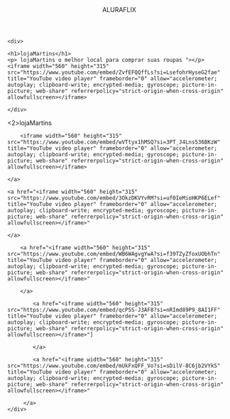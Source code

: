 <!DOCTYPE html>
<html lang="pt-BR">
<head>
    <meta charset="UTF-8">
    <meta name="viewport" content="width=device-width, initial-scale=1.0">
<title>lojaMartins</title>
</head>

<body>
    <header>ALURAFLIX</header>
<section>

    <div>

    <h1>lojaMartins</h1>
    <p> lojaMartins o melhor local para comprar suas roupas "></p>
    <iframe width="560" height="315" src="https://www.youtube.com/embed/ZvfEFQQffLs?si=LsefohrHyseG2fae" title="YouTube video player" frameborder="0" allow="accelerometer; autoplay; clipboard-write; encrypted-media; gyroscope; picture-in-picture; web-share" referrerpolicy="strict-origin-when-cross-origin" allowfullscreen></iframe>

    </div>
<div>
    
</section>

<section>
    <2>lojaMartins</2>
    <div class="categoria-videos">
       
        <iframe width="560" height="315" src="https://www.youtube.com/embed/wVTtyx1hMSQ?si=3PT_J4Lns536BKzW" title="YouTube video player" frameborder="0" allow="accelerometer; autoplay; clipboard-write; encrypted-media; gyroscope; picture-in-picture; web-share" referrerpolicy="strict-origin-when-cross-origin" allowfullscreen></iframe>
   
    </a>
  
    <a href="<iframe width="560" height="315" src="https://www.youtube.com/embed/3OkzDKVYvRM?si=uf0IeMioHKP6ELef" title="YouTube video player" frameborder="0" allow="accelerometer; autoplay; clipboard-write; encrypted-media; gyroscope; picture-in-picture; web-share" referrerpolicy="strict-origin-when-cross-origin" allowfullscreen></iframe>"
        
    </a>
       
        <a href="<iframe width="560" height="315" src="https://www.youtube.com/embed/WB6WAgvgYwA?si=f39TZyZfoxUObhTn" title="YouTube video player" frameborder="0" allow="accelerometer; autoplay; clipboard-write; encrypted-media; gyroscope; picture-in-picture; web-share" referrerpolicy="strict-origin-when-cross-origin" allowfullscreen></iframe>"
          
        </a>
          
            <a href="<iframe width="560" height="315" src="https://www.youtube.com/embed/qcPSS-J3AF8?si=nRImd89P9_8AI1FF" title="YouTube video player" frameborder="0" allow="accelerometer; autoplay; clipboard-write; encrypted-media; gyroscope; picture-in-picture; web-share" referrerpolicy="strict-origin-when-cross-origin" allowfullscreen></iframe>"]
          
            </a>
           
            <a href="<iframe width="560" height="315" src="https://www.youtube.com/embed/mUkFxQFF_Vo?si=sDilV-8C6jb2VYkS" title="YouTube video player" frameborder="0" allow="accelerometer; autoplay; clipboard-write; encrypted-media; gyroscope; picture-in-picture; web-share" referrerpolicy="strict-origin-when-cross-origin" allowfullscreen></iframe>"
         
         </a>  
    </div>
</section>      
</body>
</html>
